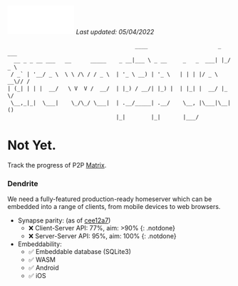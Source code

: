 [![Matrix](/assets/images/matrix-logo-white.svg)](https://matrix.org) _Last updated: 05/04/2022_

```
                                        ____                      _   ___ 
  __ _ _ __ ___   __      _____    _ __|___ \ _ __     _   _  ___| |_/ _ \
 / _` | '__/ _ \  \ \ /\ / / _ \  | '_ \ __) | '_ \   | | | |/ _ \ __\// /
| (_| | | |  __/   \ V  V /  __/  | |_) / __/| |_) |  | |_| |  __/ |_  \/ 
 \__,_|_|  \___|    \_/\_/ \___|  | .__/_____| .__/    \__, |\___|\__| () 
                                  |_|        |_|       |___/                
```

# Not Yet.

Track the progress of P2P [Matrix](https://matrix.org).

### Dendrite 

We need a fully-featured production-ready homeserver which can be embedded into a range of clients, from mobile devices to web browsers.

<!-- TODO: Automatically generate -->
- Synapse parity: (as of [cee12a7](https://github.com/matrix-org/dendrite/commit/cee12a7ab06c0b41499e13ccd8d4ea3cd4832ab0))
    * ❌ Client-Server API: 77%, aim: >90%
    {: .notdone}
    * ❌ Server-Server API: 95%, aim: 100%
    {: .notdone}
- Embeddability:
    * ✅ Embeddable database (SQLite3)
    * ✅ WASM
    * ✅ Android
    * ✅ iOS
